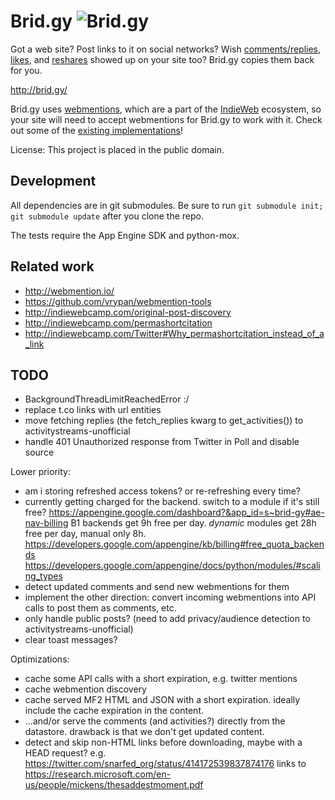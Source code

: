 Brid.gy ![Brid.gy](https://raw.github.com/snarfed/bridgy/master/static/bridgy_logo_128.jpg)
===

Got a web site? Post links to it on social networks? Wish
[comments/replies](http://indiewebcamp.com/comment),
[likes](http://indiewebcamp.com/like), and
[reshares](http://indiewebcamp.com/repost) showed up on your site too? Brid.gy
copies them back for you.

http://brid.gy/

Brid.gy uses [webmentions](http://www.webmention.org/), which are a part of the
[IndieWeb](http://indiewebcamp.com/) ecosystem, so your site will need to accept
webmentions for Brid.gy to work with it. Check out some of the
[existing implementations](http://indiewebcamp.com/webmention#Implementations)!

License: This project is placed in the public domain.


Development
---
All dependencies are in git submodules. Be sure to run
`git submodule init; git submodule update` after you clone the repo.

The tests require the App Engine SDK and python-mox.


Related work
---
* http://webmention.io/
* https://github.com/vrypan/webmention-tools
* http://indiewebcamp.com/original-post-discovery
* http://indiewebcamp.com/permashortcitation
* http://indiewebcamp.com/Twitter#Why_permashortcitation_instead_of_a_link


TODO
---

* BackgroundThreadLimitReachedError :/
* replace t.co links with url entities
* move fetching replies (the fetch_replies kwarg to get_activities()) to
  activitystreams-unofficial
* handle 401 Unauthorized response from Twitter in Poll and disable source

Lower priority:

* am i storing refreshed access tokens? or re-refreshing every time?
* currently getting charged for the backend. switch to a module if it's still
  free? https://appengine.google.com/dashboard?&app_id=s~brid-gy#ae-nav-billing
  B1 backends get 9h free per day. *dynamic* modules get 28h free per day,
  manual only 8h.
  https://developers.google.com/appengine/kb/billing#free_quota_backends
  https://developers.google.com/appengine/docs/python/modules/#scaling_types
* detect updated comments and send new webmentions for them
* implement the other direction: convert incoming webmentions into API calls to
  post them as comments, etc.
* only handle public posts? (need to add privacy/audience detection to
  activitystreams-unofficial)
* clear toast messages?

Optimizations:

* cache some API calls with a short expiration, e.g. twitter mentions
* cache webmention discovery
* cache served MF2 HTML and JSON with a short expiration. ideally include the
  cache expiration in the content.
* ...and/or serve the comments (and activities?) directly from the datastore.
  drawback is that we don't get updated content.
* detect and skip non-HTML links before downloading, maybe with a HEAD request?
  e.g. https://twitter.com/snarfed_org/status/414172539837874176 links to
  https://research.microsoft.com/en-us/people/mickens/thesaddestmoment.pdf
